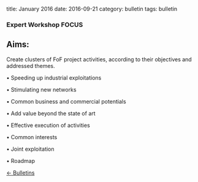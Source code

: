 title: January 2016
date: 2016-09-21 
category: bulletin
tags: bulletin

###  Expert Workshop FOCUS


<h2>Aims:</h2>

Create clusters of FoF project activities, according to their objectives and addressed themes.

• Speeding up industrial exploitations

• Stimulating new networks

• Common business and commercial potentials

• Add value beyond the state of art

• Effective execution of activities

• Common interests

• Joint exploitation

• Roadmap

[&larr; Bulletins](/4m-association/bulletin/index.html)